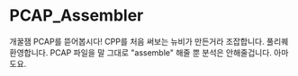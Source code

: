 # PCAP_Assembler
개꿀잼 PCAP를 뜯어봅시다!
CPP를 처음 써보는 뉴비가 만든거라 조잡합니다. 풀리퀘 환영합니다.
PCAP 파일을 말 그대로 "assemble" 해줄 뿐 분석은 안해줄겁니다. 아마도요.
